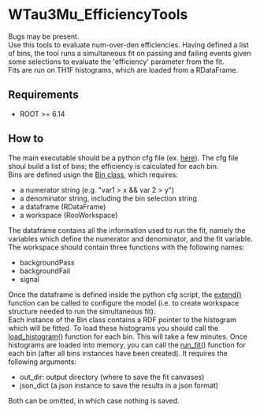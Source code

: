 # WTau3Mu_EfficiencyTools

Bugs may be present.   
Use this tools to evaluate num-over-den efficiencies.
Having defined a list of bins, the tool runs a simultaneous fit on passing and failing events given some selections to evaluate the 'efficiency' parameter from the fit.  
Fits are run on TH1F histograms, which are loaded from a RDataFrame.

## Requirements

- ROOT >= 6.14

## How to

The main executable should be a python cfg file (ex. [here](https://github.com/lguzzi/WTau3Mu_EfficiencyTools/blob/master/jpsi_fit-cfg.py)).
The cfg file shoul build a list of bins; the efficiency is calculated for each bin.  
Bins are defined usign the [Bin class](https://github.com/lguzzi/WTau3Mu_EfficiencyTools/blob/master/libs/bin_cls.py), which requires:

  - a numerator string (e.g. "var1 > x && var 2 > y")
  - a denominator string, including the bin selection string
  - a dataframe (RDataFrame)
  - a workspace (RooWorkspace)
 
 The dataframe contains all the information used to run the fit, namely the variables which define the numerator and denominator, and the fit variable.  
 The workspace should contain three functions with the following names:
  
  - backgroundPass
  - backgroundFail
  - signal
 
Once the dataframe is defined inside the python cfg script, the [extend()](https://github.com/lguzzi/WTau3Mu_EfficiencyTools/blob/master/libs/funcs.py#L6) function can be called to configure the model (i.e. to create workspace structure needed to run the simultaneous fit).  
Each instance of the Bin class contains a RDF pointer to the histogram which will be fitted. To load these histograms you should call the [load_histogram()](https://github.com/lguzzi/WTau3Mu_EfficiencyTools/blob/master/libs/bin_cls.py#L30) function for each bin. This will take a few minutes.
Once histograms are loaded into memory, you can call the [run_fit()](https://github.com/lguzzi/WTau3Mu_EfficiencyTools/blob/master/libs/bin_cls.py#L43) function for each bin (after all bins instances have been created). It requires the following arguments:

  - out_dir: output directory (where to save the fit canvases)
  - json_dict (a json instance to save the results in a json format)
  
Both can be omitted, in which case nothing is saved.
